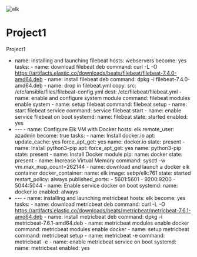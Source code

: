 ![elk](https://user-images.githubusercontent.com/80534661/127035406-b1e91715-b3fe-4c89-b5f2-6cc0c308e0e5.png)
# Project1
Project1
- name: installing and launching filebeat                                                                                 hosts: webservers                                                                                                       become: yes                                                                                                             tasks:                                                                                                                                                                                                                                            - name: download filebeat deb                                                                                             command: curl -L -O https://artifacts.elastic.co/downloads/beats/filebeat/filebeat-7.4.0-amd64.deb                                                                                                                                            - name: install filebeat deb                                                                                              command: dpkg -i filebeat-7.4.0-amd64.deb                                                                                                                                                                                                     - name: drop in filebeat.yml                                                                                              copy:                                                                                                                     src: /etc/ansible/files/filebeat-config.yml                                                                             dest: /etc/filebeat/filebeat.yml                                                                                                                                                                                                            - name: enable and configure system module                                                                                command: filebeat modules enable system                                                                                                                                                                                                       - name: setup filebeat                                                                                                    command: filebeat setup                                                                                                                                                                                                                       - name: start filebeat service                                                                                            command: service filebeat start                                                                                                                                                                                                               - name: enable service filebeat on boot                                                                                   systemd:                                                                                                                  name: filebeat                                                                                                          state: started                                                                                                          enabled: yes 
- ---                                                                                                                     - name: Configure Elk VM with Docker                                                                                      hosts: elk                                                                                                              remote_user: azadmin                                                                                                    become: true                                                                                                            tasks:                                                                                                                                                                                                                                            - name: Install docker.io                                                                                                 apt:                                                                                                                      update_cache: yes                                                                                                       force_apt_get: yes                                                                                                      name: docker.io                                                                                                         state: present                                                                                                                                                                                                                              - name: Install python3-pip                                                                                               apt:                                                                                                                      force_apt_get: yes                                                                                                      name: python3-pip                                                                                                       state: present                                                                                                                                                                                                                              - name: Install Docker module                                                                                             pip:                                                                                                                      name: docker                                                                                                            state: present                                                                                                                                                                                                                              - name: Increase Virtual Memory                                                                                           command: sysctl -w vm.max_map_count=262144                                                                                                                                                                                                    - name: download and launch a docker elk container                                                                        docker_container:                                                                                                         name: elk                                                                                                               image: sebp/elk:761                                                                                                     state: started                                                                                                          restart_policy: always                                                                                                  published_ports:                                                                                                          - 5601:5601                                                                                                             - 9200:9200                                                                                                             - 5044:5044                                                                                                                                                                                                                               - name: Enable service docker on boot                                                                                     systemd:                                                                                                                  name: docker.io                                                                                                         enabled: always
- ---                                                                                                                     - name: installing and launching metricbeat                                                                               hosts: elk                                                                                                              become: yes                                                                                                             tasks:                                                                                                                                                                                                                                            - name: download metricbeat deb                                                                                           command: curl -L -O https://artifacts.elastic.co/downloads/beats/metricbeat/metricbeat-7.6.1-amd64.deb                                                                                                                                        - name: install metricbeat deb                                                                                            command: dpkg -i metricbeat-7.6.1-amd64.deb                                                                                                                                                                                                   - name: metricbeat modules enable docker                                                                                  command: metricbeat modules enable docker                                                                                                                                                                                                     - name: setup metricbeat                                                                                                  command: metricbeat setup                                                                                                                                                                                                                     - name: metricbeat -e                                                                                                     command: metricbeat -e                                                                                                                                                                                                                        - name: enable metricbeat service on boot                                                                                 systemd:                                                                                                                  name: metricbeat                                                                                                        enabled: yes
